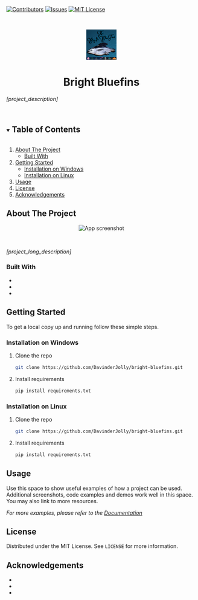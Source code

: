 <!-- SHIELDS -->
[![Contributors][contributors-shield]][contributors-url]
[![Issues][issues-shield]][issues-url]
[![MIT License][license-shield]][license-url]


<!-- PROJECT LOGO -->
<br />
<p align="center">
  <a href="https://github.com/DavinderJolly/bright-bluefins">
    <img src="images/logo.png" alt="Logo" width="80" height="80">
  </a>
  <h1 align="center">Bright Bluefins</h1>

  *[project_description]*
  <br />
  <br />
</p>



<!-- TABLE OF CONTENTS -->
<details open="open">
  <summary><h2 style="display: inline-block">Table of Contents</h2></summary>
  <ol>
    <li>
      <a href="#about-the-project">About The Project</a>
      <ul>
        <li><a href="#built-with">Built With</a></li>
      </ul>
    </li>
    <li>
      <a href="#getting-started">Getting Started</a>
      <ul>
        <li><a href="#Installation on Windows">Installation on Windows</a></li>
        <li><a href="#Installation on Linux">Installation on Linux</a></li>
      </ul>
    </li>
    <li><a href="#usage">Usage</a></li>
    <li><a href="#license">License</a></li>
    <li><a href="#acknowledgements">Acknowledgements</a></li>
  </ol>
</details>



<!-- ABOUT THE PROJECT -->
## About The Project

<p align="center">
    <img src="screenshot-url" alt="App screenshot">
</p> <br />

*[project_long_description]*


### Built With

* []()
* []()
* []()



<!-- GETTING STARTED -->
## Getting Started

To get a local copy up and running follow these simple steps.


### Installation on Windows

1. Clone the repo
   ```sh
   git clone https://github.com/DavinderJolly/bright-bluefins.git
   ```
2. Install requirements
   ```sh
   pip install requirements.txt
   ```

### Installation on Linux

1. Clone the repo
   ```sh
   git clone https://github.com/DavinderJolly/bright-bluefins.git
   ```
2. Install requirements
   ```sh
   pip install requirements.txt
   ```



<!-- USAGE EXAMPLES -->
## Usage

Use this space to show useful examples of how a project can be used. Additional screenshots, code examples and demos work well in this space. You may also link to more resources.

_For more examples, please refer to the [Documentation](https://example.com)_



<!-- LICENSE -->
## License

Distributed under the MIT License. See `LICENSE` for more information.



<!-- ACKNOWLEDGEMENTS -->
## Acknowledgements

* []()
* []()
* []()





<!-- MARKDOWN LINKS & IMAGES -->
<!-- https://www.markdownguide.org/basic-syntax/#reference-style-links -->
[contributors-shield]: https://img.shields.io/github/contributors/DavinderJolly/repo.svg?style=for-the-badge
[contributors-url]: https://github.com/DavinderJolly/repo/graphs/contributors
[issues-shield]: https://img.shields.io/github/issues/DavinderJolly/repo.svg?style=for-the-badge
[issues-url]: https://github.com/DavinderJolly/repo/issues
[license-shield]: https://img.shields.io/github/license/DavinderJolly/repo.svg?style=for-the-badge
[license-url]: https://github.com/DavinderJolly/repo/blob/master/LICENSE.txt
